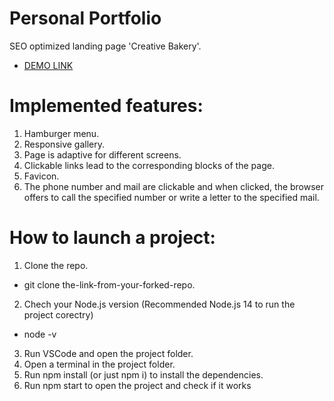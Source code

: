 # Personal Portfolio
SEO optimized landing page 'Creative Bakery'.
- [DEMO LINK](https://vladyslava-buzova.github.io/portfolio/)

# Implemented features:
1. Hamburger menu.
2. Responsive gallery.
3. Page is adaptive for different screens.
4. Clickable links lead to the corresponding blocks of the page.
5. Favicon.
6. The phone number and mail are clickable and when clicked, the browser offers to call the specified number or write a letter to the specified mail.

# How to launch a project:
1. Clone the repo.
  - git clone the-link-from-your-forked-repo.
2. Chech your Node.js version (Recommended Node.js 14 to run the project corectry)
  - node -v
3. Run VSCode and open the project folder.
4. Open a terminal in the project folder.
5. Run npm install (or just npm i) to install the dependencies.
6. Run npm start to open the project and check if it works
